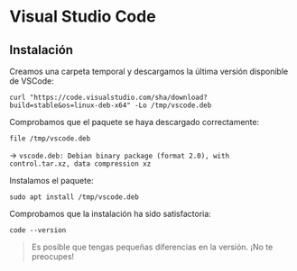 # Visual Studio Code

## Instalación

Creamos una carpeta temporal y descargamos la última versión disponible de VSCode:

```console
curl "https://code.visualstudio.com/sha/download?build=stable&os=linux-deb-x64" -Lo /tmp/vscode.deb
```

Comprobamos que el paquete se haya descargado correctamente:

```console
file /tmp/vscode.deb
```

→ `vscode.deb: Debian binary package (format 2.0), with control.tar.xz, data compression xz`

Instalamos el paquete:

```console
sudo apt install /tmp/vscode.deb
```

Comprobamos que la instalación ha sido satisfactoria:

```console
code --version
```

> Es posible que tengas pequeñas diferencias en la versión. ¡No te preocupes!

